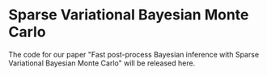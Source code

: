 # Sparse Variational Bayesian Monte Carlo

The code for our paper "Fast post-process Bayesian inference with Sparse Variational Bayesian Monte Carlo" will be released here.
